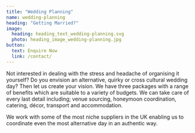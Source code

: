 ```yaml
---
title: "Wedding Planning"
name: wedding-planning
heading: "Getting Married?"
image:
  heading: heading_text_wedding-planning.svg
  photo: heading_image_wedding-planning.jpg
button:
  text: Enquire Now
  link: /contact/
---
```


Not interested in dealing with the stress and headache of organising it yourself? Do you envision an alternative, quirky or cross cultural wedding day? Then let us create your vision. We have three packages with a range of benefits which are suitable to a variety of budgets. We can take care of every last detail including; venue sourcing, honeymoon coordination, catering, décor, transport and accommodation.

We work with some of the most niche suppliers in the UK enabling us to coordinate even the most alternative day in an authentic way.
